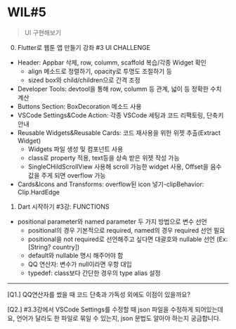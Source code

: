 # WIL#5
> UI 구현해보기
0. Flutter로 웹툰 앱 만들기 강좌 #3  UI CHALLENGE
 * Header: Appbar 삭제, row, columm, scaffold 복습/각종 Widget 확인
   - align 메소드로 정렬하기, opacity로 투명도 조절하기 등
   - sized box와 child/children으로 간격 조정
 * Developer Tools:  devtool을 통해 row, columm 등 관계, 넓이 등 정확한 수치 계산
 * Buttons Section: BoxDecoration 메소드 사용
 * VSCode Settings&Code Action: 각종 VSCode 세팅과 코드 리팩토링, 단축키 안내
 * Reusable Widgets&Reusable Cards: 코드 재사용을 위한 위젯 추출(Extract Widget)
   - Widgets 파일 생성 및 컴포넌트 사용
   - class로 property 적용, text등을 상속 받은 위젯 작성 가능
   - SingleCHildScrollView 사용해 scroll 가능한 widget 사용, Offset을 음수 값을 주게 되면 overflow 가능
 * Cards&Icons and Transforms: overflow된 icon 넣기-clipBehavior: Clip.HardEdge
1. Dart 시작하기 #3강: FUNCTIONS
 * positional parameter와 named parameter 두 가지 방법으로 변수 선언
   - positional의 경우 기본적으로 required, named의 경우 required 선언 필요
   - positional을 not required로 선언해주고 싶다면 대괄호와 nullable 선언 (Ex: [String? country])
   - default와 nullable 명시 해주어야 함
   - QQ 연산자: 변수가 null이라면 우항 대입
   - typedef: class보다 간단한 경우의 type alias 설정

* * *
[Q1.] QQ연산자를 썼을 때 코드 단축과 가독성 외에도 이점이 있을까요?

[Q2.] #3.3강에서 VSCode Settings를 수정할 때 json 파일을 수정하게 되어있는데요, 언어가 달라도 한 파일로 묶일 수 있는지, json 문법도 알아야 하는지 궁금합니다.
